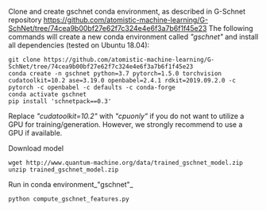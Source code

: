 Clone and create gschnet conda environment, as described in G-Schnet repository https://github.com/atomistic-machine-learning/G-SchNet/tree/74cea9b00bf27e62f7c324e4e6f3a7b6f1f45e23
The following commands will create a new conda environment called _"gschnet"_ and install all dependencies (tested on Ubuntu 18.04):

    git clone https://github.com/atomistic-machine-learning/G-SchNet/tree/74cea9b00bf27e62f7c324e4e6f3a7b6f1f45e23
    conda create -n gschnet python=3.7 pytorch=1.5.0 torchvision cudatoolkit=10.2 ase=3.19.0 openbabel=2.4.1 rdkit=2019.09.2.0 -c pytorch -c openbabel -c defaults -c conda-forge
    conda activate gschnet
    pip install 'schnetpack==0.3'

Replace _"cudatoolkit=10.2"_ with _"cpuonly"_ if you do not want to utilize a GPU for training/generation. However, we strongly recommend to use a GPU if available.

Download model

    wget http://www.quantum-machine.org/data/trained_gschnet_model.zip
    unzip trained_gschnet_model.zip

Run in conda environment_"gschnet"_ 

    python compute_gschnet_features.py
